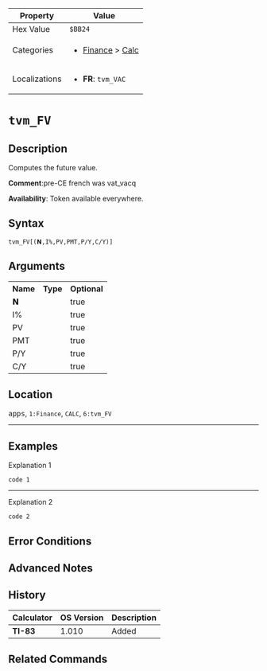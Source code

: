 | Property      | Value |
|---------------|-------|
| Hex Value     | `$BB24`|
| Categories    | <ul><li>[Finance](<../categories/Finance.md>) > [Calc](<../categories/Finance.md#Calc>)</li></ul> |
| Localizations | <ul><li><b>FR</b>: `tvm_VAC`</li></ul> |

# `tvm_FV`

## Description
Computes the future value.

<b>Comment</b>:pre-CE french was vat_vacq

<b>Availability</b>: Token available everywhere.

## Syntax
`tvm_FV[(𝗡,I%,PV,PMT,P/Y,C/Y)]`

## Arguments
<table>
<tr><th>Name</th><th>Type</th><th>Optional</th></tr>

<tr><td>𝗡</td><td></td><td>true</td></tr>

<tr><td>I%</td><td></td><td>true</td></tr>

<tr><td>PV</td><td></td><td>true</td></tr>

<tr><td>PMT</td><td></td><td>true</td></tr>

<tr><td>P/Y</td><td></td><td>true</td></tr>

<tr><td>C/Y</td><td></td><td>true</td></tr>

</table>

## Location
<kbd>apps</kbd>, `1:Finance`, `CALC`, `6:tvm_FV`
<hr>

## Examples

Explanation 1
```ti-basic
code 1
```
---
Explanation 2
```ti-basic
code 2
```

## Error Conditions


## Advanced Notes


## History
| Calculator | OS Version | Description |
|------------|------------|-------------|
| <b>TI-83</b> | 1.010 | Added

## Related Commands

    